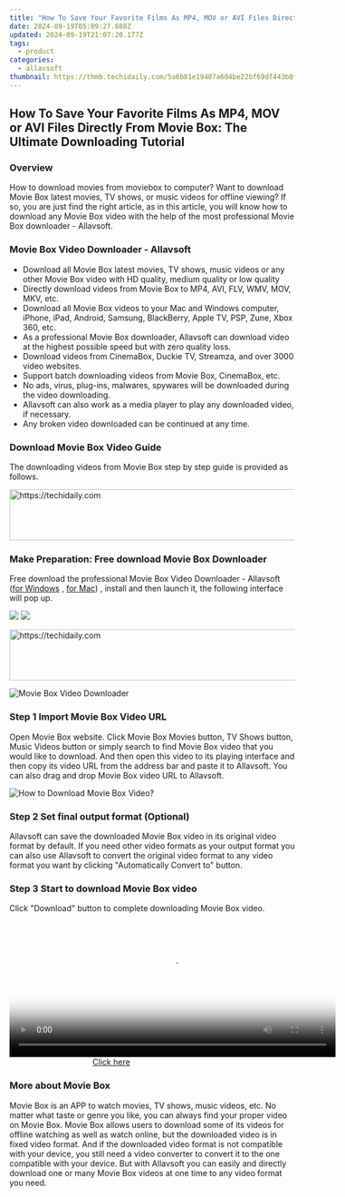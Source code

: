 ```yaml
---
title: "How To Save Your Favorite Films As MP4, MOV or AVI Files Directly From Movie Box: The Ultimate Downloading Tutorial"
date: 2024-09-19T05:09:27.688Z
updated: 2024-09-19T21:07:20.177Z
tags:
  - product
categories:
  - allavsoft
thumbnail: https://thmb.techidaily.com/5a6b81e19407a604be22bf69df443b0f8b7b5bc4d3841b542775d6677ac13b8e.jpg
---
```


## How To Save Your Favorite Films As MP4, MOV or AVI Files Directly From Movie Box: The Ultimate Downloading Tutorial

### Overview

How to download movies from moviebox to computer? Want to download Movie Box latest movies, TV shows, or music videos for offline viewing? If so, you are just find the right article, as in this article, you will know how to download any Movie Box video with the help of the most professional Movie Box downloader - Allavsoft.

### Movie Box Video Downloader - Allavsoft

* Download all Movie Box latest movies, TV shows, music videos or any other Movie Box video with HD quality, medium quality or low quality
* Directly download videos from Movie Box to MP4, AVI, FLV, WMV, MOV, MKV, etc.
* Download all Movie Box videos to your Mac and Windows computer, iPhone, iPad, Android, Samsung, BlackBerry, Apple TV, PSP, Zune, Xbox 360, etc.
* As a professional Movie Box downloader, Allavsoft can download video at the highest possible speed but with zero quality loss.
* Download videos from CinemaBox, Duckie TV, Streamza, and over 3000 video websites.
* Support batch downloading videos from Movie Box, CinemaBox, etc.
* No ads, virus, plug-ins, malwares, spywares will be downloaded during the video downloading.
* Allavsoft can also work as a media player to play any downloaded video, if necessary.
* Any broken video downloaded can be continued at any time.

### Download Movie Box Video Guide

The downloading videos from Movie Box step by step guide is provided as follows.

<!-- affiliate ads begin -->
<a href="https://appsumo.8odi.net/c/5597632/2144289/7443" target="_top" id="2144289">
  <img src="//a.impactradius-go.com/display-ad/7443-2144289" border="0" alt="https://techidaily.com" width="728" height="90"/>
</a>
<img height="0" width="0" src="https://appsumo.8odi.net/i/5597632/2144289/7443" style="position:absolute;visibility:hidden;" border="0" />
<!-- affiliate ads end -->

### Make Preparation: Free download Movie Box Downloader

Free download the professional Movie Box Video Downloader - Allavsoft ([for Windows](https://tools.techidaily.com/allavsoft/products/) , [for Mac](https://tools.techidaily.com/allavsoft/products/)) , install and then launch it, the following interface will pop up.

[![](https://www.allavsoft.com/how-to/../images/how-to/free-download-win.jpg)](https://tools.techidaily.com/allavsoft/products/) [![](https://www.allavsoft.com/how-to/../images/how-to/free-download-mac.jpg)](https://tools.techidaily.com/allavsoft/products/)

<!-- affiliate ads begin -->
<a href="https://unicoeye.pxf.io/c/5597632/2134248/18498" target="_top" id="2134248">
  <img src="//a.impactradius-go.com/display-ad/18498-2134248" border="0" alt="https://techidaily.com" width="728" height="90"/>
</a>
<img height="0" width="0" src="https://unicoeye.pxf.io/i/5597632/2134248/18498" style="position:absolute;visibility:hidden;" border="0" />
<!-- affiliate ads end -->

![Movie Box Video Downloader](https://www.allavsoft.com/how-to/../images/allavsoft/screen-shot-600.jpg)

### Step 1 Import Movie Box Video URL

Open Movie Box website. Click Movie Box Movies button, TV Shows button, Music Videos button or simply search to find Movie Box video that you would like to download. And then open this video to its playing interface and then copy its video URL from the address bar and paste it to Allavsoft. You can also drag and drop Movie Box video URL to Allavsoft.

![How to Download Movie Box Video?](https://www.allavsoft.com/how-to/../images/how-to/download-rtmp-video/download-rtmp-video.jpg)

### Step 2 Set final output format (Optional)

Allavsoft can save the downloaded Movie Box video in its original video format by default. If you need other video formats as your output format you can also use Allavsoft to convert the original video format to any video format you want by clicking "Automatically Convert to" button.

### Step 3 Start to download Movie Box video

Click "Download" button to complete downloading Movie Box video.

<!-- affiliate ads begin -->
<span id="1982462">
					<video width="576" height="240" style="cursor:pointer"
           poster="//a.impactradius-go.com/display-clicktoplayimage/1982462.png"
           onclick="if(!this.playClicked){this.play();this.setAttribute('controls',true);this.playClicked=true;}">
	   <source src="//a.impactradius-go.com/display-ad/22993-1982462">
	   <img src="//a.impactradius-go.com/display-clicktoplayimage/1982462.png" style="border: none; height: 100%; width: 100%; object-fit: contain">
	</video>
	<div style="width:360px;text-align:center"><a href="javascript:window.open(decodeURIComponent('https%3A%2F%2Fhomestyler.sjv.io%2Fc%2F5597632%2F1982462%2F22993'), '_blank');void(0);">Click here</a></div>
</span>
<img height="0" width="0" src="https://imp.pxf.io/i/5597632/1982462/22993" style="position:absolute;visibility:hidden;" border="0" />
<!-- affiliate ads end -->

### More about Movie Box

Movie Box is an APP to watch movies, TV shows, music videos, etc. No matter what taste or genre you like, you can always find your proper video on Movie Box. Movie Box allows users to download some of its videos for offline watching as well as watch online, but the downloaded video is in fixed video format. And if the downloaded video format is not compatible with your device, you still need a video converter to convert it to the one compatible with your device. But with Allavsoft you can easily and directly download one or many Movie Box videos at one time to any video format you need.

<ins class="adsbygoogle"
     style="display:block"
     data-ad-format="autorelaxed"
     data-ad-client="ca-pub-7571918770474297"
     data-ad-slot="1223367746"></ins>

<ins class="adsbygoogle"
     style="display:block"
     data-ad-client="ca-pub-7571918770474297"
     data-ad-slot="8358498916"
     data-ad-format="auto"
     data-full-width-responsive="true"></ins>
